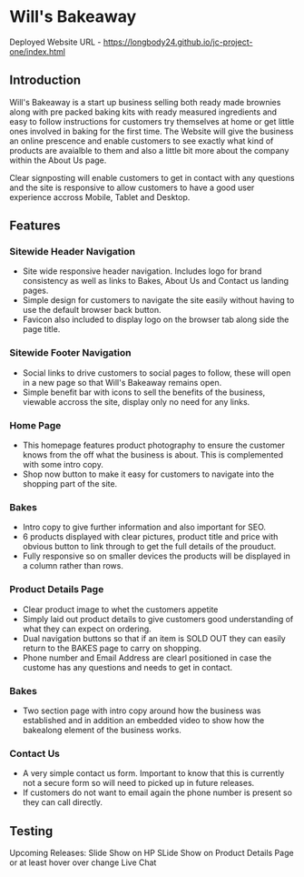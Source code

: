 # Will's Bakeaway

Deployed Website URL - https://longbody24.github.io/jc-project-one/index.html

## Introduction
Will's Bakeaway is a start up business selling both ready made brownies along with pre packed baking kits with ready measured ingredients and easy to follow instructions for customers try themselves at home or get little ones involved in baking for the first time. The Website will give the business an online prescence and enable customers to see exactly what kind of products are avaialble to them and also a little bit more about the company within the About Us page.

Clear signposting will enable customers to get in contact with any questions and the site is responsive to allow customers to have a good user experience accross Mobile, Tablet and Desktop.

## Features

### Sitewide Header Navigation
* Site wide responsive header navigation. Includes logo for brand consistency as well as links to Bakes, About Us and Contact us landing pages.
* Simple design for customers to navigate the site easily without having to use the default browser back button.
* Favicon also included to display logo on the browser tab along side the page title.

### Sitewide Footer Navigation
* Social links to drive customers to social pages to follow, these will open in a new page so that Will's Bakeaway remains open.
* Simple benefit bar with icons to sell the benefits of the business, viewable accross the site, display only no need for any links.

### Home Page
* This homepage features product photography to ensure the customer knows from the off what the business is about. This is complemented with some intro copy.
* Shop now button to make it easy for customers to navigate into the shopping part of the site.

### Bakes
* Intro copy to give further information and also important for SEO.
* 6 products displayed with clear pictures, product title and price with obvious button to link through to get the full details of the prouduct.
* Fully responsive so on smaller devices the products will be displayed in a column rather than rows.

### Product Details Page
* Clear product image to whet the customers appetite
* Simply laid out product details to give customers good understanding of what they can expect on ordering.
* Dual navigation buttons so that if an item is SOLD OUT they can easily return to the BAKES page to carry on shopping.
* Phone number and Email Address are clearl positioned in case the custome has any questions and needs to get in contact.

### Bakes
* Two section page with intro copy around how the business was established and in addition an embedded video to show how the bakealong element of the business works.

### Contact Us
* A very simple contact us form. Important to know that this is currently not a secure form so will need to picked up in future releases.
* If customers do not want to email again the phone number is present so they can call directly.

## Testing


Upcoming Releases:
Slide Show on HP
SLide Show on Product Details Page or at least hover over change
Live Chat

